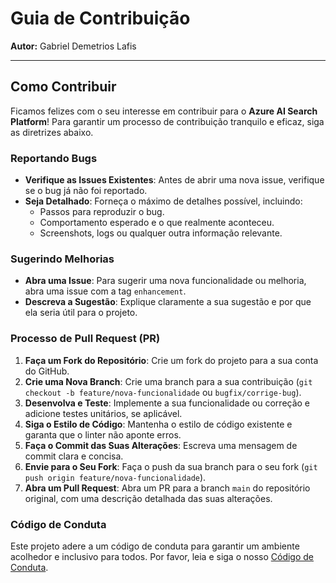 # Guia de Contribuição

**Autor:** Gabriel Demetrios Lafis

---

## Como Contribuir

Ficamos felizes com o seu interesse em contribuir para o **Azure AI Search Platform**! Para garantir um processo de contribuição tranquilo e eficaz, siga as diretrizes abaixo.

### Reportando Bugs

- **Verifique as Issues Existentes**: Antes de abrir uma nova issue, verifique se o bug já não foi reportado.
- **Seja Detalhado**: Forneça o máximo de detalhes possível, incluindo:
  - Passos para reproduzir o bug.
  - Comportamento esperado e o que realmente aconteceu.
  - Screenshots, logs ou qualquer outra informação relevante.

### Sugerindo Melhorias

- **Abra uma Issue**: Para sugerir uma nova funcionalidade ou melhoria, abra uma issue com a tag `enhancement`.
- **Descreva a Sugestão**: Explique claramente a sua sugestão e por que ela seria útil para o projeto.

### Processo de Pull Request (PR)

1.  **Faça um Fork do Repositório**: Crie um fork do projeto para a sua conta do GitHub.
2.  **Crie uma Nova Branch**: Crie uma branch para a sua contribuição (`git checkout -b feature/nova-funcionalidade` ou `bugfix/corrige-bug`).
3.  **Desenvolva e Teste**: Implemente a sua funcionalidade ou correção e adicione testes unitários, se aplicável.
4.  **Siga o Estilo de Código**: Mantenha o estilo de código existente e garanta que o linter não aponte erros.
5.  **Faça o Commit das Suas Alterações**: Escreva uma mensagem de commit clara e concisa.
6.  **Envie para o Seu Fork**: Faça o push da sua branch para o seu fork (`git push origin feature/nova-funcionalidade`).
7.  **Abra um Pull Request**: Abra um PR para a branch `main` do repositório original, com uma descrição detalhada das suas alterações.

### Código de Conduta

Este projeto adere a um código de conduta para garantir um ambiente acolhedor e inclusivo para todos. Por favor, leia e siga o nosso [Código de Conduta](CODE_OF_CONDUCT.md).

